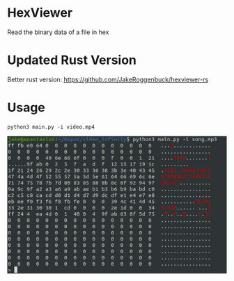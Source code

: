 # HexViewer
Read the binary data of a file in hex

# Updated Rust Version
Better rust version: https://github.com/JakeRoggenbuck/hexviewer-rs

# Usage
```
python3 main.py -i video.mp4
```

![Example image](https://github.com/JakeRoggenbuck/HexViewer/blob/main/screenshot.png?raw=true)
